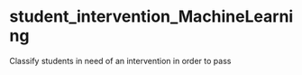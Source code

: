 # student_intervention_MachineLearning
Classify students in need of an intervention in order to pass
